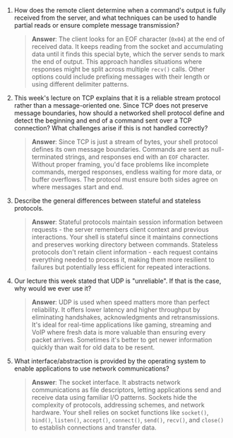 1. How does the remote client determine when a command's output is fully received from the server, and what techniques can be used to handle partial reads or ensure complete message transmission?

    > **Answer**: The client looks for an EOF character (`0x04`) at the end of received data. It keeps reading from the socket and accumulating data until it finds this special byte, which the server sends to mark the end of output. This approach handles situations where responses might be split across multiple `recv()` calls. Other options could include prefixing messages with their length or using different delimiter patterns.

2. This week's lecture on TCP explains that it is a reliable stream protocol rather than a message-oriented one. Since TCP does not preserve message boundaries, how should a networked shell protocol define and detect the beginning and end of a command sent over a TCP connection? What challenges arise if this is not handled correctly?

    > **Answer**: Since TCP is just a stream of bytes, your shell protocol defines its own message boundaries. Commands are sent as null-terminated strings, and responses end with an `EOF` character. Without proper framing, you'd face problems like incomplete commands, merged responses, endless waiting for more data, or buffer overflows. The protocol must ensure both sides agree on where messages start and end.

3. Describe the general differences between stateful and stateless protocols.

    > **Answer**: Stateful protocols maintain session information between requests - the server remembers client context and previous interactions. Your shell is stateful since it maintains connections and preserves working directory between commands. Stateless protocols don't retain client information - each request contains everything needed to process it, making them more resilient to failures but potentially less efficient for repeated interactions.

4. Our lecture this week stated that UDP is "unreliable". If that is the case, why would we ever use it?

    > **Answer**: UDP is used when speed matters more than perfect reliability. It offers lower latency and higher throughput by eliminating handshakes, acknowledgments and retransmissions. It's ideal for real-time applications like gaming, streaming and VoIP where fresh data is more valuable than ensuring every packet arrives. Sometimes it's better to get newer information quickly than wait for old data to be resent.

5. What interface/abstraction is provided by the operating system to enable applications to use network communications?

    > **Answer**: The socket interface. It abstracts network communications as file descriptors, letting applications send and receive data using familiar I/O patterns. Sockets hide the complexity of protocols, addressing schemes, and network hardware. Your shell relies on socket functions like `socket()`, `bind()`, `listen()`, `accept()`, `connect()`, `send()`, `recv()`, and `close()` to establish connections and transfer data.